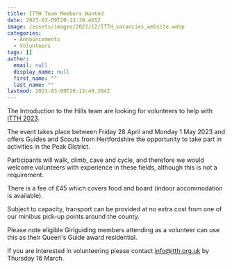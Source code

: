 ```yaml
---
title: ITTH Team Members Wanted
date: 2023-03-09T20:13:39.465Z
image: /assets/images/2022/12/ITTH_vacancies_website.webp
categories:
  - Announcements
  - Volunteers
tags: []
author:
  email: null
  display_name: null
  first_name: ""
  last_name: ""
lastmod: 2023-03-09T20:13:49.394Z
---
```

The Introduction to the Hills team are looking for volunteers to help with [ITTH 2023](/event/introduction-to-the-hills/).

The event takes place between Friday 28 April and Monday 1 May 2023 and offers Guides and Scouts from Hertfordshire the opportunity to take part in activities in the Peak District.

Participants will walk, climb, cave and cycle, and therefore we would welcome volunteers with experience in these fields, although this is not a requirement.

There is a fee of £45 which covers food and board (indoor accommodation is available).

Subject to capacity, transport can be provided at no extra cost from one of our minibus pick-up points around the county.

Please note eligible Girlguiding members attending as a volunteer can use this as their Queen's Guide award residential.

If you are interested in volunteering please contact <info@itth.org.uk> by Thursday 16 March.
